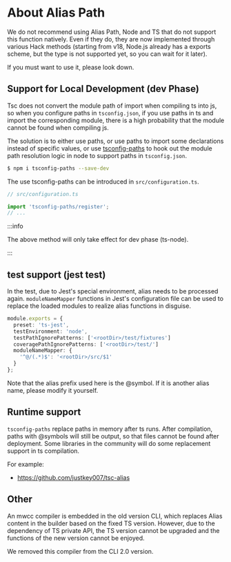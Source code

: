 # About Alias Path

We do not recommend using Alias Path, Node and TS that do not support this function natively. Even if they do, they are now implemented through various Hack methods (starting from v18, Node.js already has a exports scheme, but the type is not supported yet, so you can wait for it later).

If you must want to use it, please look down.

## Support for Local Development (dev Phase)

Tsc does not convert the module path of import when compiling ts into js, so when you configure paths in `tsconfig.json`, if you use paths in ts and import the corresponding module, there is a high probability that the module cannot be found when compiling js.

The solution is to either use paths, or use paths to import some declarations instead of specific values, or use [tsconfig-paths](https://github.com/dividab/tsconfig-paths) to hook out the module path resolution logic in node to support paths in `tsconfig.json`.

```bash
$ npm i tsconfig-paths --save-dev
```

The use tsconfig-paths can be introduced in `src/configuration.ts`.

```typescript
// src/configuration.ts

import 'tsconfig-paths/register';
// ...
```

:::info

The above method will only take effect for dev phase (ts-node).

:::



## test support (jest test)

In the test, due to Jest's special environment, alias needs to be processed again. `moduleNameMapper` functions in Jest's configuration file can be used to replace the loaded modules to realize alias functions in disguise.

```typescript
module.exports = {
  preset: 'ts-jest',
  testEnvironment: 'node',
  testPathIgnorePatterns: ['<rootDir>/test/fixtures']
  coveragePathIgnorePatterns: ['<rootDir>/test/']
  moduleNameMapper: {
    '^@/(.*)$': '<rootDir>/src/$1'
  }
};
```

Note that the alias prefix used here is the @symbol. If it is another alias name, please modify it yourself.



## Runtime support

`tsconfig-paths` replace paths in memory after ts runs. After compilation, paths with @symbols will still be output, so that files cannot be found after deployment. Some libraries in the community will do some replacement support in ts compilation.

For example:

- https://github.com/justkey007/tsc-alias



## Other

An mwcc compiler is embedded in the old version CLI, which replaces Alias content in the builder based on the fixed TS version. However, due to the dependency of TS private API, the TS version cannot be upgraded and the functions of the new version cannot be enjoyed.

We removed this compiler from the CLI 2.0 version.